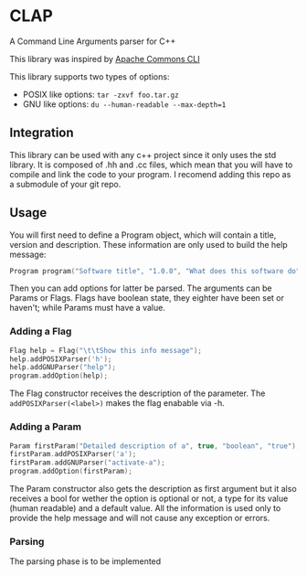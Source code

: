 # CLAP

A Command Line Arguments parser for C++

This library was inspired by [Apache Commons CLI](http://commons.apache.org/proper/commons-cli/index.html)

This library supports two types of options:

* POSIX like options: `tar -zxvf foo.tar.gz`
* GNU like options: `du --human-readable --max-depth=1`

## Integration

This library can be used with any c++ project since it only uses the std library. It is composed of .hh and .cc files, which mean that you will have to compile and link the code to your program. I recomend adding this repo as a submodule of your git repo.

## Usage

You will first need to define a Program object, which will contain a title, version and description. These information are only used to build the help message:

```cpp
Program program("Software title", "1.0.0", "What does this software do");
```

Then you can add options for latter be parsed. The arguments can be Params or Flags. Flags have boolean state, they eighter have been set or haven't; while Params must have a value.

### Adding a Flag

```cpp
Flag help = Flag("\t\tShow this info message");
help.addPOSIXParser('h');
help.addGNUParser("help");
program.addOption(help);
```

The Flag constructor receives the description of the parameter. The ```addPOSIXParser(<label>)``` makes the flag enabable via -h.

### Adding a Param

```cpp
Param firstParam("Detailed description of a", true, "boolean", "true");
firstParam.addPOSIXParser('a');
firstParam.addGNUParser("activate-a");
program.addOption(firstParam);
```

The Param constructor also gets the description as first argument but it also receives a bool for wether the option is optional or not, a type for its value (human readable) and a default value. All the information is used only to provide the help message and will not cause any exception or errors.

### Parsing

The parsing phase is to be implemented
